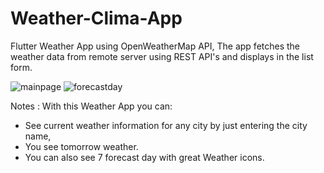 # Weather-Clima-App

Flutter Weather App using OpenWeatherMap API, The app fetches the weather data from remote server using REST API's and displays in the list form. 




![mainpage](https://user-images.githubusercontent.com/100447461/156603765-b7d9e419-ad5a-4f9d-8082-2743adf0520a.PNG)
![forecastday](https://user-images.githubusercontent.com/100447461/156603780-2f094d3a-dd7a-4725-ae80-bb207733ffa5.PNG)







Notes : 
With this Weather App you can: 
* See current weather information for any city by just entering the city name, 
* You see tomorrow weather.
* You can also see 7 forecast day with great Weather  icons.

